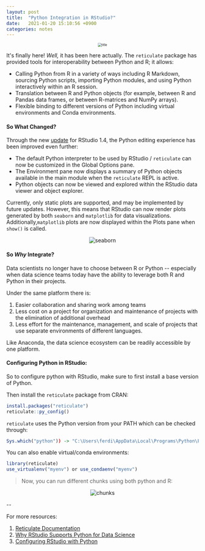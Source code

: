 ```yaml
---
layout: post
title:  "Python Integration in RStudio?"
date:   2021-01-20 15:10:56 +0900
categories: notes
---
```


<center><img src="https://ferdie.org/images/python.jpg" alt="title" style="zoom: 60%;" /></center>



It's finally here! *Well,* it has been here actually. The `reticulate` package has provided tools for interoperability between Python and R; it allows:

* Calling Python from R in a variety of ways including R Markdown, sourcing Python scripts, importing Python modules, and using Python interactively within an R session.
* Translation between R and Python objects (for example, between R and Pandas data frames, or between R-matrices and NumPy arrays).
* Flexible binding to different versions of Python including virtual environments and Conda environments.

#### **So What Changed?**

Through the new [update](https://blog.rstudio.com/2021/01/19/announcing-rstudio-1-4/) for RStudio 1.4, the Python editing experience has been improved even further:

- The default Python interpreter to be used by RStudio / `reticulate` can now be customized in the Global Options pane.
- The Environment pane now displays a summary of Python objects available in the main module when the `reticulate` REPL is active.
- Python objects can now be viewed and explored within the RStudio data viewer and object explorer.

Currently, only static plots are supported, and may be implemented by future updates. However, this means that RStudio can now render plots generated by both `seaborn` and `matplotlib` for data visualizations.  Additionally,`matplotlib` plots are now displayed within the Plots pane when `show()` is called.



<center><img src="https://ferdie.org/images/seaborn.png" alt="seaborn" style="zoom: 100%;" /></center>



#### **So *Why* Integrate?** 

Data scientists no longer have to choose between R or Python -- especially when data science teams today have the ability to leverage both R and Python in their projects. 

Under the same platform there is:

1. Easier collaboration and sharing work among teams 
2. Less cost on a project for organization and maintenance of projects with the elimination of additional overhead
3. Less effort for the maintenance, management, and scale of projects that use separate environments of different languages. 

Like Anaconda, the data science ecosystem can be readily accessible by one platform.

#### **Configuring Python in RStudio:**

So to configure python with RStudio, make sure to first install a base version of Python.

Then install the `reticulate` package from CRAN:

```R
install.packages("reticulate")
reticulate::py_config()
```

`reticulate` uses the Python version from your PATH which can be checked through:

```R
Sys.which("python")) -> "C:\Users\ferdi\AppData\Local\Programs\Python\PYTHON~1\python.exe" 
```

You can also enable virtual/conda environments:

```R
library(reticulate)
use_virtualenv("myenv") or use_condaenv("myenv")
```

>  Now, you can run different chunks using both python and R:

<center><img src="https://ferdie.org/images/chunks.png" alt="chunks" style="zoom: 100%;" /></center>

--

For more resources:

1. [Reticulate Documentation](https://rstudio.github.io/reticulate/)
2. [Why RStudio Supports Python for Data Science](https://blog.rstudio.com/2020/10/30/why-rstudio-supports-python/)
3. [Configuring RStudio with Python](https://support.rstudio.com/hc/en-us/articles/360023654474-Installing-and-Configuring-Python-with-RStudio)